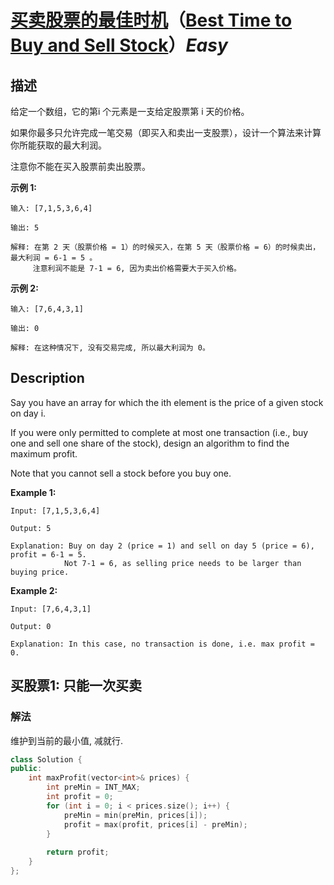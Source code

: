 # [买卖股票的最佳时机](https://leetcode-cn.com/problems/best-time-to-buy-and-sell-stock)（[Best Time to Buy and Sell Stock](https://leetcode.com/problems/best-time-to-buy-and-sell-stock)）*Easy*
## 描述
给定一个数组，它的第i 个元素是一支给定股票第 i 天的价格。

如果你最多只允许完成一笔交易（即买入和卖出一支股票），设计一个算法来计算你所能获取的最大利润。

注意你不能在买入股票前卖出股票。

**示例 1:**
```
输入: [7,1,5,3,6,4]

输出: 5

解释: 在第 2 天（股票价格 = 1）的时候买入，在第 5 天（股票价格 = 6）的时候卖出，最大利润 = 6-1 = 5 。
     注意利润不能是 7-1 = 6, 因为卖出价格需要大于买入价格。
```


**示例 2:**
```
输入: [7,6,4,3,1]

输出: 0

解释: 在这种情况下, 没有交易完成, 所以最大利润为 0。
```

## Description
Say you have an array for which the ith element is the price of a given stock on day i.

If you were only permitted to complete at most one transaction (i.e., buy one and sell one share of the stock), design an algorithm to find the maximum profit.

Note that you cannot sell a stock before you buy one.

**Example 1:**
```
Input: [7,1,5,3,6,4]

Output: 5

Explanation: Buy on day 2 (price = 1) and sell on day 5 (price = 6), profit = 6-1 = 5.
            Not 7-1 = 6, as selling price needs to be larger than buying price.
```


**Example 2:**
```
Input: [7,6,4,3,1]

Output: 0

Explanation: In this case, no transaction is done, i.e. max profit = 0.
```


## 买股票1: 只能一次买卖
### 解法
维护到当前的最小值, 减就行.
```c++
class Solution {
public:
    int maxProfit(vector<int>& prices) {
        int preMin = INT_MAX;
        int profit = 0;
        for (int i = 0; i < prices.size(); i++) {
            preMin = min(preMin, prices[i]);
            profit = max(profit, prices[i] - preMin);
        }
        
        return profit;
    }
};
```